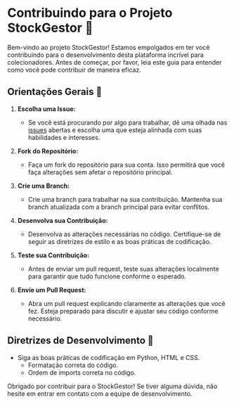 # Contribuindo para o Projeto StockGestor 🤝

Bem-vindo ao projeto StockGestor! Estamos empolgados em ter você contribuindo para o desenvolvimento desta plataforma incrível para colecionadores. Antes de começar, por favor, leia este guia para entender como você pode contribuir de maneira eficaz.

## Orientações Gerais 👀

1. **Escolha uma Issue:**
   - Se você está procurando por algo para trabalhar, dê uma olhada nas [issues](https://github.com/pcmuniz/StockGestor/issues) abertas e escolha uma que esteja alinhada com suas habilidades e interesses.

2. **Fork do Repositório:**
   - Faça um fork do repositório para sua conta. Isso permitirá que você faça alterações sem afetar o repositório principal.

3. **Crie uma Branch:**
   - Crie uma branch para trabalhar na sua contribuição. Mantenha sua branch atualizada com a branch principal para evitar conflitos.

4. **Desenvolva sua Contribuição:**
   - Desenvolva as alterações necessárias no código. Certifique-se de seguir as diretrizes de estilo e as boas práticas de codificação.

5. **Teste sua Contribuição:**
   - Antes de enviar um pull request, teste suas alterações localmente para garantir que tudo funcione conforme o esperado.

6. **Envie um Pull Request:**
   - Abra um pull request explicando claramente as alterações que você fez. Esteja preparado para discutir e ajustar seu código conforme necessário.

## Diretrizes de Desenvolvimento 🤔

- Siga as boas práticas de codificação em Python, HTML e CSS.
  - Formatação correta do código.
  - Ordem de imports correta no código.

Obrigado por contribuir para o StockGestor! Se tiver alguma dúvida, não hesite em entrar em contato com a equipe de desenvolvimento.
